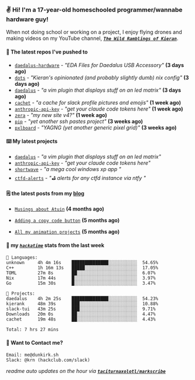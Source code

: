 ### ✌️ Hi! I'm a 17-year-old homeschooled programmer/wannabe hardware guy!

When not doing school or working on a project, I enjoy flying drones and making videos on my YouTube channel, [**_`The Wild Ramblings of Kieran`_**](https://youtube.com/@kieran.rambles).

#### 👷 The latest repos I've pushed to

- [`daedalus-hardware`](https://github.com/geschmit/daedalus-hardware) - _"EDA Files for Daedalus USB Accessory"_ **(3 days ago)**
- [`dots`](https://github.com/taciturnaxolotl/dots) - _"Kieran's opinionated (and probably slightly dumb) nix config"_ **(3 days ago)**
- [`daedalus`](https://github.com/taciturnaxolotl/daedalus) - _"a vim plugin that displays stuff on an led matrix"_ **(3 days ago)**
- [`cachet`](https://github.com/taciturnaxolotl/cachet) - _"a cache for slack profile pictures and emojis"_ **(1 week ago)**
- [`anthropic-api-key`](https://github.com/taciturnaxolotl/anthropic-api-key) - _"get your claude code tokens here"_ **(1 week ago)**
- [`zera`](https://github.com/taciturnaxolotl/zera) - _"my new site v4?"_ **(1 week ago)**
- [`pip`](https://github.com/taciturnaxolotl/pip) - _"yet another ssh pastes project"_ **(3 weeks ago)**
- [`pxlboard`](https://github.com/taciturnaxolotl/pxlboard) - _"YAGNG (yet another generic pixel grid)"_ **(3 weeks ago)**

#### ⌨️ My latest projects

- [`daedalus`](https://github.com/taciturnaxolotl/daedalus) - _"a vim plugin that displays stuff on an led matrix"_
- [`anthropic-api-key`](https://github.com/taciturnaxolotl/anthropic-api-key) - _"get your claude code tokens here"_
- [`shortwave`](https://github.com/taciturnaxolotl/shortwave) - _"a mega cool windows xp app "_
- [`ctfd-alerts`](https://github.com/taciturnaxolotl/ctfd-alerts) - _"⛳ alerts for any ctfd instance via ntfy "_

#### 🗒️ the latest posts from my [blog](https://dunkirk.sh)

- [`Musings about Atuin`](https://dunkirk.sh/blog/atuin/) **(4 months ago)**

- [`Adding a copy code button`](https://dunkirk.sh/blog/adding-a-copy-button/) **(5 months ago)**

- [`All my animation projects`](https://dunkirk.sh/blog/my-animations/) **(5 months ago)**



#### 📡 my [_`hackatime`_](https://waka.hackclub.com) stats from the last week

```text
💾 Languages:
unknown     4h 4m 16s    ██████████████░░░░░░░░░░░  54.65%
C++         1h 16m 13s   █████░░░░░░░░░░░░░░░░░░░░  17.05%
TOML        27m 8s       ██░░░░░░░░░░░░░░░░░░░░░░░  6.07%
Nix         17m 44s      █░░░░░░░░░░░░░░░░░░░░░░░░  3.97%
Go          15m 30s      █░░░░░░░░░░░░░░░░░░░░░░░░  3.47%

💼 Projects:
daedalus    4h 2m 25s    ██████████████░░░░░░░░░░░  54.23%
kierank     48m 39s      ███░░░░░░░░░░░░░░░░░░░░░░  10.88%
slack-tui   43m 25s      ███░░░░░░░░░░░░░░░░░░░░░░  9.71%
Downloads   20m 0s       ██░░░░░░░░░░░░░░░░░░░░░░░  4.47%
cachet      19m 48s      ██░░░░░░░░░░░░░░░░░░░░░░░  4.43%

Total: 7 hrs 27 mins
```

#### 📮 Want to Contact me?

```text
Email: me@dunkirk.sh
Slack: @krn (hackclub.com/slack)
```

_readme auto updates on the hour via [**`taciturnaxolotl/markscribe`**](https://github.com/taciturnaxolotl/markscribe)_
